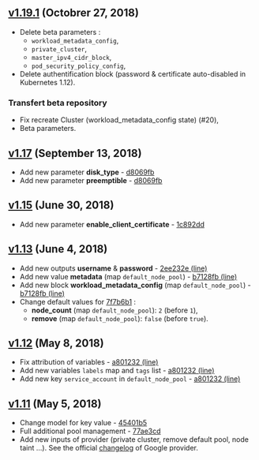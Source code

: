 ## [v1.19.1](https://github.com/google-terraform-modules/terraform-google-kubernetes-engine/compare/1.17...1.19.1) (Octobrer 27, 2018)
* Delete beta parameters :
    * `workload_metadata_config`,
    * `private_cluster`,
    * `master_ipv4_cidr_block`,
    * `pod_security_policy_config`,
* Delete authentification block (password & certificate auto-disabled in Kubernetes 1.12).

### Transfert beta repository
* Fix recreate Cluster (workload_metadata_config state) (#20),
* Beta parameters.


## [v1.17](https://github.com/google-terraform-modules/terraform-google-kubernetes-engine/compare/1.15...1.17) (September 13, 2018)
* Add new parameter **disk_type** - [d8069fb](https://github.com/google-terraform-modules/terraform-google-kubernetes-engine/commit/d8069fb16a3911d43401f75d545f61afeec9e98a)
* Add new parameter **preemptible** - [d8069fb](https://github.com/google-terraform-modules/terraform-google-kubernetes-engine/commit/d8069fb16a3911d43401f75d545f61afeec9e98a)


## [v1.15](https://github.com/google-terraform-modules/terraform-google-kubernetes-engine/compare/1.13...1.15) (June 30, 2018)

* Add new parameter **enable_client_certificate** - [1c892dd](https://github.com/google-terraform-modules/terraform-google-kubernetes-engine/commit/1c892dde50c66e83d1defa58cd449966e2dcec45)


## [v1.13](https://github.com/google-terraform-modules/terraform-google-kubernetes-engine/compare/1.12...1.13) (June 4, 2018)

* Add new outputs **username** & **password** - [2ee232e (line)](https://github.com/perriea/terraform-google-kubernetes-engine/commit/2ee232e3c2ef3161298cb2c6bbe8f14e8c9cc68a#diff-c09d00f135e3672d079ff6e0556d957dR21)
* Add new value **metadata** (map `default_node_pool`) - [b7128fb (line)](https://github.com/perriea/terraform-google-kubernetes-engine/commit/b7128fb16801085dabcabda8eb82c4f081099ad8#diff-7a370d8342e7203b805911c92454f0f4R122)
* Add new block **workload_metadata_config** (map `default_node_pool`) - [b7128fb (line)](https://github.com/perriea/terraform-google-kubernetes-engine/commit/b7128fb16801085dabcabda8eb82c4f081099ad8#diff-7a370d8342e7203b805911c92454f0f4R124)
* Change default values for [7f7b6b1](https://github.com/perriea/terraform-google-kubernetes-engine/commit/7f7b6b1917d35168f95485ba5bc900ece83dec70) :
    * **node_count** (map `default_node_pool`): `2` (before `1`),
    * **remove** (map `default_node_pool`): `false` (before `true`).


## [v1.12](https://github.com/google-terraform-modules/terraform-google-kubernetes-engine/compare/1.11...1.12) (May 8, 2018)

* Fix attribution of variables - [a801232 (line)](https://github.com/perriea/terraform-google-kubernetes-engine/commit/a801232e702ac3e4b46a4ada4f815b8717e58e4c#diff-c9ac8098c5ea9d3e6a9a596ff0c512a4R44)
* Add new variables `labels` map and `tags` list - [a801232 (line)](https://github.com/perriea/terraform-google-kubernetes-engine/commit/a801232e702ac3e4b46a4ada4f815b8717e58e4c#diff-c9ac8098c5ea9d3e6a9a596ff0c512a4R81)
* Add new key `service_account` in `default_node_pool` - [a801232 (line)](https://github.com/perriea/terraform-google-kubernetes-engine/commit/a801232e702ac3e4b46a4ada4f815b8717e58e4c#diff-7a370d8342e7203b805911c92454f0f4R123)


## [v1.11](https://github.com/google-terraform-modules/terraform-google-kubernetes-engine/compare/1.8...1.11) (May 5, 2018)

* Change model for key value - [45401b5](https://github.com/google-terraform-modules/terraform-google-kubernetes-engine/commit/45401b56f1036893f9d8be96cb754f2aeb18aa0c)
* Full additional pool management - [77ae3cd](https://github.com/google-terraform-modules/terraform-google-kubernetes-engine/commit/77ae3cd15909e034cd72cebb165ce7f997331645)
* Add new inputs of provider (private cluster, remove default pool, node taint ...). See the official [changelog](https://github.com/terraform-providers/terraform-provider-google/blob/master/CHANGELOG.md#1110-may-01-2018) of Google provider.